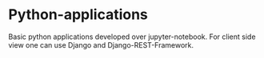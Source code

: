 # Python-applications
Basic python applications developed over jupyter-notebook. For client side view one can use Django and Django-REST-Framework.
